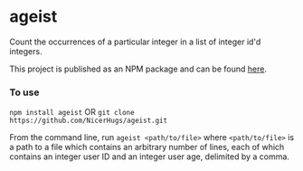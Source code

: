 # ageist
Count the occurrences of a particular integer in a list of integer id'd integers.

This project is published as an NPM package and can be found [here](https://www.npmjs.com/package/ageist).

### To use
`npm install ageist` OR `git clone https://github.com/NicerHugs/ageist.git`

From the command line, run `ageist <path/to/file>` where `<path/to/file>` is a path to a file which contains an arbitrary number of lines, each of which contains an integer user ID and an integer user age, delimited by a comma.
